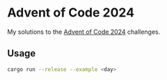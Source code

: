 # Advent of Code 2024

My solutions to the [Advent of Code 2024](https://adventofcode.com/) challenges.

## Usage

```sh
cargo run --release --example <day>
```

